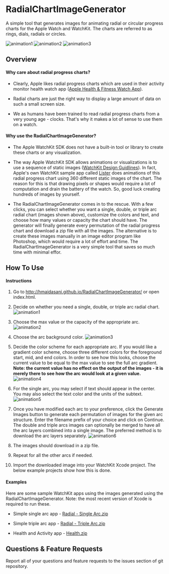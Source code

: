 # RadialChartImageGenerator
A simple tool that generates images for animating radial or circular progress charts for the Apple Watch and WatchKit. The charts are referred to as rings, dials, radials or circles.

![animation1](docs/animate1.gif) ![animation2](docs/animate2.gif) ![animation3](docs/animate3.gif)

## Overview

#### Why care about radial progress charts?
* Clearly, Apple likes radial progress charts which are used in their activity monitor health watch app ([Apple Health & Fitness Watch App](https://www.apple.com/watch/health-and-fitness/)).

* Radial charts are just the right way to display a large amount of data on such a small screen size.

* We as humans have been trained to read radial progress charts from a very young age - clocks. That's why it makes a lot of sense to use them on a watch.

#### Why use the RadialChartImageGenerator?

* The Apple WatchKit SDK does not have a built-in tool or library to create these charts or any visualization.

* The way Apple WatchKit SDK allows animations or visualizations is to use a sequence of static images ([WatchKit Design Guidlines](https://developer.apple.com/library/prerelease/ios/documentation/UserExperience/Conceptual/WatchHumanInterfaceGuidelines/Animation.html#//apple_ref/doc/uid/TP40014992-CH7-SW1)). In fact, Apple's own WatchKit sample app called [Lister](https://developer.apple.com/library/prerelease/ios/samplecode/Lister/Introduction/Intro.html) does animations of this radial progress chart using 360 different static images of the chart. The reason for this is that drawing pixels or shapes would require a lot of computation and drain the battery of the watch.  So, good luck creating hundreds of images by yourself. 

* The RadialChartImageGenerator comes in to the rescue. With a few clicks, you can select whether you want a single, double, or triple arc radial chart (images shown above), customize the colors and text, and choose how many values or capacity the chart should have. The generator will finally generate every permutation of the radial progress chart and download a zip file with all the images. The alternative is to create these images manually in an image editor program like Photoshop, which would require a lot of effort and time. The RadialChartImageGenerator is a very simple tool that saves so much time with minimal effor. 

## How To Use

#### Instructions

1. Go to http://hmaidasani.github.io/RadialChartImageGenerator/ or open index.html.

2. Decide on whether you need a single, double, or triple arc radial chart.
![animation1](docs/how-to-2.png)

3. Choose the max value or the capacity of the appropriate arc.
![animation2](docs/how-to-3.gif)

4. Choose the arc background color.
![animation3](docs/how-to-4.gif)

5. Decide the color scheme for each appropriate arc. If you would like a gradient color scheme, choose three different colors for the foreground start, mid, and end colors. In order to see how this looks, choose the current value to be equal to the max value to see the full arc gradient. **Note: the current value has no effect on the output of the images - it is merely there to see how the arc would look at a given value.**
![animation4](docs/how-to-5.gif)

6. For the single arc, you may select if text should appear in the center. You may also select the text color and the units of the subtext.
![animation5](docs/how-to-6.gif)

7. Once you have modified each arc to your preference, click the Generate Images button to generate each permutation of images for the given arc structure. Enter the filename prefix of your choice and click on Continue. The double and triple arcs images can optionally be merged to have all the arc layers combined into a single image. The preferred method is to download the arc layers separately.
![animation6](docs/how-to-7.gif)

8. The images should download in a zip file.

9. Repeat for all the other arcs if needed.

10. Import the downloaded image into your WatchKit Xcode project. The below example projects show how this is done.

#### Examples

Here are some sample WatchKit apps using the images generated using the RadialChartImageGenerator. Note: the most recent version of Xcode is required to run these.

* Simple single arc app - [Radial - Single Arc.zip](https://github.com/hmaidasani/RadialChartImageGenerator/blob/master/examples/Radial%20-%20Single%20Arc.zip?raw=true)

* Simple triple arc app - [Radial - Triple Arc.zip](https://github.com/hmaidasani/RadialChartImageGenerator/blob/master/examples/Radial%20-%20Triple%20Arc.zip?raw=true)

* Health and Activity app - [Health.zip](https://github.com/hmaidasani/RadialChartImageGenerator/blob/master/examples/Health.zip?raw=true)

## Questions & Feature Requests

Report all of your questions and feature requests to the issues section of git repository.
